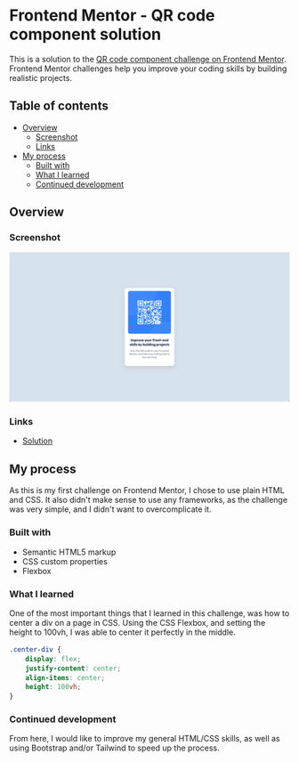 # Frontend Mentor - QR code component solution

This is a solution to the [QR code component challenge on Frontend Mentor](https://www.frontendmentor.io/challenges/qr-code-component-iux_sIO_H). Frontend Mentor challenges help you improve your coding skills by building realistic projects. 

## Table of contents

- [Overview](#overview)
  - [Screenshot](#screenshot)
  - [Links](#links)
- [My process](#my-process)
  - [Built with](#built-with)
  - [What I learned](#what-i-learned)
  - [Continued development](#continued-development)

## Overview

### Screenshot

![](./design/screenshot.jpg)

### Links

- [Solution](https://alfiemitchell123.github.io/Frontend-Mentor-QR-Code/)

## My process

As this is my first challenge on Frontend Mentor, I chose to use plain HTML and CSS. It also didn't make sense to use any frameworks, as the challenge was very simple, and I didn't want to overcomplicate it.

### Built with

- Semantic HTML5 markup
- CSS custom properties
- Flexbox

### What I learned

One of the most important things that I learned in this challenge, was how to center a div on a page in CSS. Using the CSS Flexbox, and setting the height to 100vh, I was able to center it perfectly in the middle. 

```css
.center-div {
    display: flex;
    justify-content: center;
    align-items: center;
    height: 100vh;
}
```

### Continued development

From here, I would like to improve my general HTML/CSS skills, as well as using Bootstrap and/or Tailwind to speed up the process.
